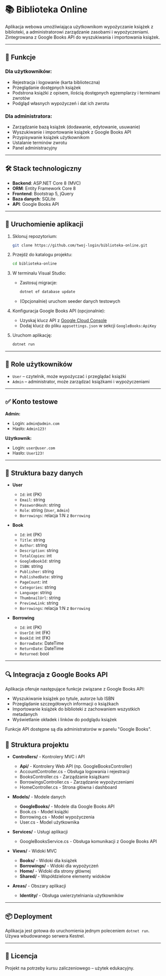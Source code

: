 # 📚 Biblioteka Online

Aplikacja webowa umożliwiająca użytkownikom wypożyczanie książek z biblioteki, a administratorowi zarządzanie zasobami i wypożyczeniami. Zintegrowana z Google Books API do wyszukiwania i importowania książek.

---

## 🚀 Funkcje

### Dla użytkowników:
- Rejestracja i logowanie (karta biblioteczna)
- Przeglądanie dostępnych książek
- Podstrona książki z opisem, ilością dostępnych egzemplarzy i terminami zwrotów
- Podgląd własnych wypożyczeń i dat ich zwrotu

### Dla administratora:
- Zarządzanie bazą książek (dodawanie, edytowanie, usuwanie)
- Wyszukiwanie i importowanie książek z Google Books API
- Przypisywanie książek użytkownikom
- Ustalanie terminów zwrotu
- Panel administracyjny

---

## 🛠️ Stack technologiczny

- **Backend**: ASP.NET Core 8 (MVC)
- **ORM**: Entity Framework Core 8
- **Frontend**: Bootstrap 5, jQuery
- **Baza danych**: SQLite
- **API**: Google Books API

---

## 🧪 Uruchomienie aplikacji

1. Sklonuj repozytorium:
    ```bash
    git clone https://github.com/twoj-login/biblioteka-online.git
    ```

2. Przejdź do katalogu projektu:
    ```bash
    cd biblioteka-online
    ```

3. W terminalu Visual Studio:
    - Zastosuj migracje:
      ```bash
      dotnet ef database update
      ```
    - (Opcjonalnie) uruchom seeder danych testowych

4. Konfiguracja Google Books API (opcjonalnie):
   - Uzyskaj klucz API z [Google Cloud Console](https://console.cloud.google.com/)
   - Dodaj klucz do pliku `appsettings.json` w sekcji `GoogleBooks:ApiKey`

5. Uruchom aplikację:
    ```bash
    dotnet run
    ```

---

## 👥 Role użytkowników

- `User` – czytelnik, może wypożyczać i przeglądać książki
- `Admin` – administrator, może zarządzać książkami i wypożyczeniami

---

## ✅ Konto testowe

**Admin:**
- Login: `admin@admin.com`
- Hasło: `Admin123!`

**Użytkownik:**
- Login: `user@user.com`
- Hasło: `User123!`

---

## 🧱 Struktura bazy danych

- **User**
  - `Id`: int (PK)
  - `Email`: string
  - `PasswordHash`: string
  - `Role`: string (`User`, `Admin`)
  - `Borrowings`: relacja 1:N z `Borrowing`

- **Book**
  - `Id`: int (PK)
  - `Title`: string
  - `Author`: string
  - `Description`: string
  - `TotalCopies`: int
  - `GoogleBookId`: string
  - `ISBN`: string
  - `Publisher`: string
  - `PublishedDate`: string
  - `PageCount`: int
  - `Categories`: string
  - `Language`: string
  - `ThumbnailUrl`: string
  - `PreviewLink`: string
  - `Borrowings`: relacja 1:N z `Borrowing`

- **Borrowing**
  - `Id`: int (PK)
  - `UserId`: int (FK)
  - `BookId`: int (FK)
  - `BorrowDate`: DateTime
  - `ReturnDate`: DateTime
  - `Returned`: bool

---

## 🔍 Integracja z Google Books API

Aplikacja oferuje następujące funkcje związane z Google Books API:

- Wyszukiwanie książek po tytule, autorze lub ISBN
- Przeglądanie szczegółowych informacji o książkach
- Importowanie książek do biblioteki z zachowaniem wszystkich metadanych
- Wyświetlanie okładek i linków do podglądu książek

Funkcje API dostępne są dla administratorów w panelu "Google Books".

## 📁 Struktura projektu

- **Controllers/** - Kontrolery MVC i API
  - **Api/** - Kontrolery Web API (np. GoogleBooksController)
  - AccountController.cs - Obsługa logowania i rejestracji
  - BooksController.cs - Zarządzanie książkami
  - BorrowingsController.cs - Zarządzanie wypożyczeniami
  - HomeController.cs - Strona główna i dashboard

- **Models/** - Modele danych
  - **GoogleBooks/** - Modele dla Google Books API
  - Book.cs - Model książki
  - Borrowing.cs - Model wypożyczenia
  - User.cs - Model użytkownika

- **Services/** - Usługi aplikacji
  - GoogleBooksService.cs - Obsługa komunikacji z Google Books API

- **Views/** - Widoki MVC
  - **Books/** - Widoki dla książek
  - **Borrowings/** - Widoki dla wypożyczeń
  - **Home/** - Widoki dla strony głównej
  - **Shared/** - Współdzielone elementy widoków

- **Areas/** - Obszary aplikacji
  - **Identity/** - Obsługa uwierzytelniania użytkowników

---

## 📦 Deployment

Aplikacja jest gotowa do uruchomienia jednym poleceniem `dotnet run`. Używa wbudowanego serwera Kestrel.

---

## 📜 Licencja

Projekt na potrzeby kursu zaliczeniowego – użytek edukacyjny.
